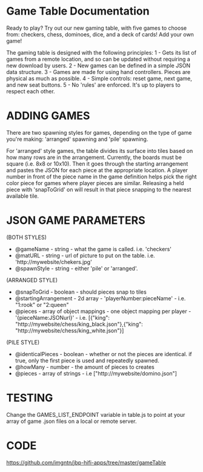 Game Table Documentation
=============

Ready to play?  Try out our new gaming table, with five games to choose from:  checkers, chess, dominoes, dice, and a deck of cards!  Add your own game!

The gaming table is designed with the following principles:
1 - Gets its list of games from a remote location, and so can be updated without requiring a new download by users.
2 - New games can be defined in a simple JSON data structure.
3 - Games are made for using hand controllers.  Pieces are physical as much as possible.
4 - Simple controls:  reset game, next game, and new seat buttons.
5 - No 'rules' are enforced.  It's up to players to respect each other.  


ADDING GAMES
============

There are two spawning styles for games, depending on the type of game you're making:  'arranged' spawning and 'pile' spawning.

For 'arranged' style games, the table divides its surface into tiles based on how many rows are in the arrangement.   Currently, the boards must be square (i.e. 8x8 or 10x10).  Then it goes through the starting arrangement and pastes the JSON for each piece at the appropriate location. A player number in front of the piece name in the game definition helps pick the right color piece for games where player pieces are similar.  Releasing a held piece with 'snapToGrid' on will result in that piece snapping to the nearest available tile.

JSON GAME PARAMETERS
=============
(BOTH STYLES)
- @gameName - string - what the game is called.  i.e. 'checkers'
- @matURL - string - url of picture to put on the table.  i.e. 'http://mywebsite/chekers.jpg'
- @spawnStyle - string - either 'pile' or 'arranged'.

(ARRANGED STYLE)
- @snapToGrid - boolean - should pieces snap to tiles
- @startingArrangement - 2d array - 'playerNumber:pieceName' - i.e. "1:rook" or "2:queen"
- @pieces - array of object mappings - one object mapping per player -'{pieceName:JSONurl}' - i.e. [{"king": "http://mywebsite/chess/king_black.json"},{"king": "http://mywebsite/chess/king_white.json"}]

(PILE STYLE)
- @identicalPieces - boolean - whether or not the pieces are identical.  if true, only the first piece is used and repeatedly spawned.
- @howMany - number - the amount of pieces to creates
- @pieces - array of strings - i.e ["http://mywebsite/domino.json"]


TESTING
=============
Change the GAMES_LIST_ENDPOINT variable in table.js to point at your array of game .json files on a local or remote server.


CODE
=============
https://github.com/imgntn/jbp-hifi-apps/tree/master/gameTable


